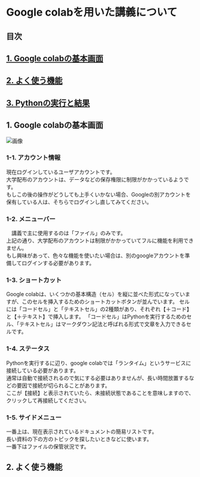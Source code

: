 # Google colabを用いた講義について

## 目次
## [1. Google colabの基本画面](#1.-Google-colabの基本画面)
## [2. よく使う機能](#2.-よく使う機能)
## [3. Pythonの実行と結果](#3.-Pythonの実行と結果)

## 1. Google colabの基本画面
![画像](https://user-images.githubusercontent.com/25998652/82879273-ae27f400-9f77-11ea-9af9-83933e6acb48.png "Colabの基本画面") 
  
  ### 1-1. アカウント情報
  現在ログインしているユーザアカウントです。  
  大学配布のアカウントは、データなどの保存権限に制限がかかっているようです。  
  もしこの後の操作がどうしても上手くいかない場合、Googleの別アカウントを保有している人は、そちらでログインし直してみてください。
    
  ### 1-2. メニューバー
　講義で主に使用するのは「ファイル」のみです。  
  上記の通り、大学配布のアカウントは制限がかかっていてフルに機能を利用できません。  
  もし興味があって、色々な機能を使いたい場合は、別のgoogleアカウントを準備してログインする必要があります。

  ### 1-3. ショートカット
  Google colabは、いくつかの基本構造（セル）を縦に並べた形式になっていますが、このセルを挿入するためのショートカットボタンが並んでいます。
  セルには「コードセル」と「テキストセル」の2種類があり、それぞれ【＋コード】と【＋テキスト】で挿入します。
  「コードセル」はPythonを実行するためのセル、「テキストセル」はマークダウン記法と呼ばれる形式で文章を入力できるセルです。

  ### 1-4. ステータス
  Pythonを実行するに辺り、google colabでは「ランタイム」というサービスに接続している必要があります。  
  通常は自動で接続されるので気にする必要はありませんが、長い時間放置するなどの要因で接続が切られることがあります。  
  ここが【接続】と表示されていたら、未接続状態であることを意味しますので、クリックして再接続してください。

  ### 1-5. サイドメニュー
  一番上は、現在表示されているドキュメントの簡易リストです。  
  長い資料の下の方のトピックを探したいときなどに使います。  
  一番下はファイルの保管状況です。  


## 2. よく使う機能
